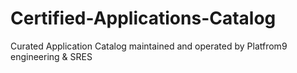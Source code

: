 # Certified-Applications-Catalog
Curated Application Catalog maintained and operated by Platfrom9 engineering &amp; SRES 
